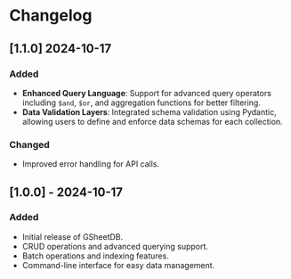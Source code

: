# Changelog

## [1.1.0] 2024-10-17
### Added
- **Enhanced Query Language**: Support for advanced query operators including `$and`, `$or`, and aggregation functions for better filtering.
- **Data Validation Layers**: Integrated schema validation using Pydantic, allowing users to define and enforce data schemas for each collection.

### Changed
- Improved error handling for API calls.

## [1.0.0] - 2024-10-17
### Added
- Initial release of GSheetDB.
- CRUD operations and advanced querying support.
- Batch operations and indexing features.
- Command-line interface for easy data management.
